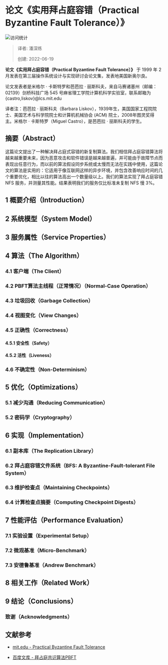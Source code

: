 # 论文《实用拜占庭容错（Practical Byzantine Fault Tolerance）》

![访问统计](https://visitor-badge.glitch.me/badge?page_id=senlypan.qa.06-papper-of-practical-byzantine-fault-tolerance&left_color=blue&right_color=red)

> 译者: 潘深练
>
> 创建: 2022-06-19

**论文《实用拜占庭容错（Practical Byzantine Fault Tolerance）》** 于 1999 年 2 月发表在第三届操作系统设计与实现研讨会论文集，发表地美国新奥尔良。

论文发表者是米格尔 · 卡斯特罗和芭芭拉 · 丽斯科夫，来自马赛诸塞州（邮编：02139）剑桥科技广场 545 号麻省理工学院计算机科学实验室，联系邮箱为 {castro,liskov}@lcs.mit.edu

译者注：芭芭拉 · 丽斯科夫（Barbara Liskov），1939年生，美国国家工程院院士、美国艺术与科学院院士和计算机机械协会 (ACM) 院士，2008年图灵奖得主。米格尔 · 卡斯特罗（Miguel Castro），是芭芭拉 · 丽斯科夫的学生。

## 摘要（Abstract）

这篇论文提出了一种解决拜占庭式容错的新复制算法。我们相信拜占庭容错算法将越来越重要未来，因为恶意攻击和软件错误是越来越普遍，并可能由于故障节点而表现出任意行为，而以前的算法假设同步系统或太慢而无法在实践中使用，这篇论文的算法是实用的：它适用于像互联网这样的异步环境，并包含改善响应时间的几个重要优化，相比以往的算法高出一个数量级以上。我们的算法实现了拜占庭容错 NFS 服务，并测量其性能。结果表明我们的服务仅比标准未复制 NFS 慢 3%。

## 1 概要介绍（Introduction）

## 2 系统模型（System Model）

## 3 服务属性（Service Properties）

## 4 算法（The Algorithm）

### 4.1 客户端（The Client）

### 4.2 PBFT算法主线程（正常情况）（Normal-Case Operation）

### 4.3 垃圾回收（Garbage Collection）

### 4.4 视图变化（View Changes）

### 4.5 正确性（Correctness）

#### 4.5.1 安全性（Safety）

#### 4.5.2 活性（Liveness）

### 4.6 不确定性（Non-Determinism）

## 5 优化（Optimizations）

### 5.1 减少沟通（Reducing Communication）

### 5.2 密码学（Cryptography）

## 6 实现（Implementation）

### 6.1 副本库（The Replication Library）

### 6.2 拜占庭容错文件系统（BFS: A Byzantine-Fault-tolerant File System）

### 6.3 维护检查点（Maintaining Checkpoints）

### 6.4 计算检查点摘要（Computing Checkpoint Digests）

## 7 性能评估（Performance Evaluation）

### 7.1 实验设置（Experimental Setup）

### 7.2 微观基准（Micro-Benchmark）

### 7.3 安德鲁基准（Andrew Benchmark）

## 8 相关工作（Related Work）

## 9 结论（Conclusions）

### 致谢（Acknowledgments）

## 文献参考

- [mit.edu - Practical Byzantine Fault Tolerance](https://pmg.csail.mit.edu/papers/osdi99.pdf)

- [百度文库 - 拜占庭共识算法PBFT](https://wenku.baidu.com/view/5304eb6428160b4e767f5acfa1c7aa00b52a9dd4.html)



